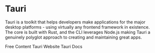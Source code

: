 # Tauri

Tauri is a toolkit that helps developers make applications for the major desktop platforms - using virtually any frontend framework in existence. The core is built with Rust, and the CLI leverages Node.js making Tauri a genuinely polyglot approach to creating and maintaining great apps.

<ResourceGroupTitle>Free Content</ResourceGroupTitle>
<BadgeLink colorScheme='blue' badgeText='Official Website' href='https://tauri.app/'>Tauri Website</BadgeLink>
<BadgeLink colorScheme='blue' badgeText='Official Docs' href='https://tauri.app/v1/guides/'>Tauri Docs</BadgeLink>
